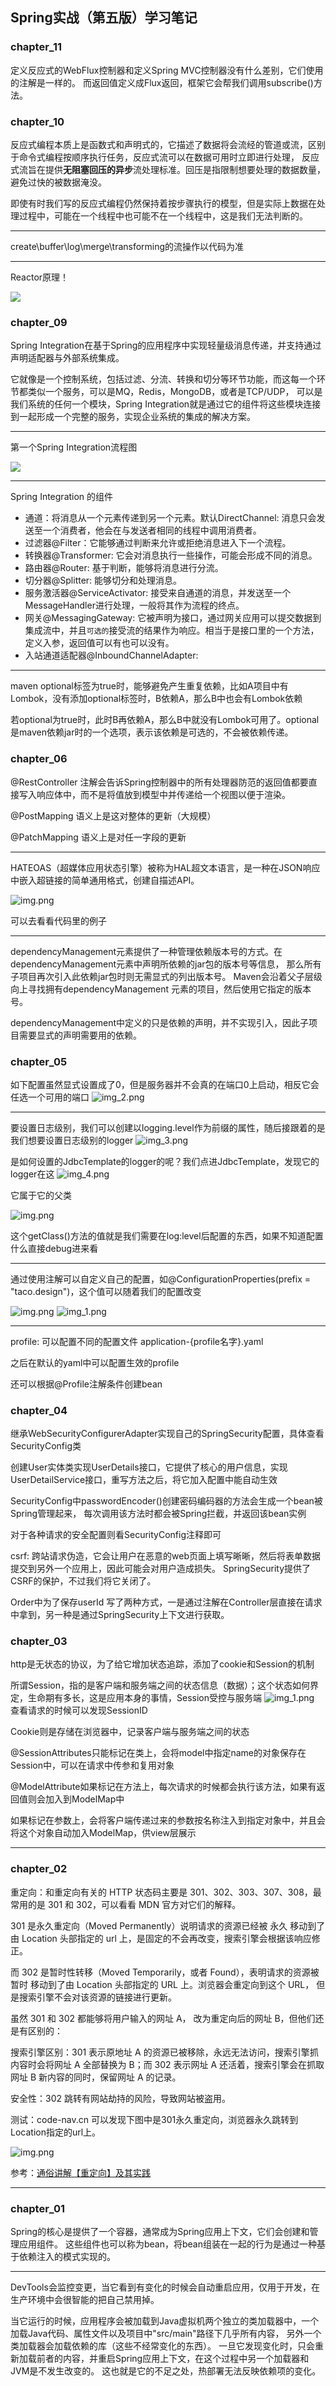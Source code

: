 ## Spring实战（第五版）学习笔记

### chapter_11

定义反应式的WebFlux控制器和定义Spring MVC控制器没有什么差别，它们使用的注解是一样的。
而返回值定义成Flux返回，框架它会帮我们调用subscribe()方法。

### chapter_10

反应式编程本质上是函数式和声明式的，它描述了数据将会流经的管道或流，区别于命令式编程按顺序执行任务，反应式流可以在数据可用时立即进行处理，
反应式流旨在提供**无阻塞回压的异步**流处理标准。回压是指限制想要处理的数据数量，避免过快的被数据淹没。

即使有时我们写的反应式编程仍然保持着按步骤执行的模型，但是实际上数据在处理过程中，可能在一个线程中也可能不在一个线程中，这是我们无法判断的。

---
create\buffer\log\merge\transforming的流操作以代码为准

---

Reactor原理！

![](images/chapter_10_reactor原理.png)
### chapter_09

Spring Integration在基于Spring的应用程序中实现轻量级消息传递，并支持通过声明适配器与外部系统集成。

它就像是一个控制系统，包括过滤、分流、转换和切分等环节功能，而这每一个环节都类似一个服务，可以是MQ，Redis，MongoDB，或者是TCP/UDP，
可以是我们系统的任何一个模块，Spring Integration就是通过它的组件将这些模块连接到一起形成一个完整的服务，实现企业系统的集成的解决方案。

---

第一个Spring Integration流程图

![](images/chapter9/chapter09-1.png)

---

Spring Integration 的组件

- 通道：将消息从一个元素传递到另一个元素。默认DirectChannel: 消息只会发送至一个消费者，他会在与发送者相同的线程中调用消费者。
- 过滤器@Filter：它能够通过判断来允许或拒绝消息进入下一个流程。
- 转换器@Transformer: 它会对消息执行一些操作，可能会形成不同的消息。
- 路由器@Router: 基于判断，能够将消息进行分流。
- 切分器@Splitter: 能够切分和处理消息。
- 服务激活器@ServiceActivator: 接受来自通道的消息，并发送至一个MessageHandler进行处理，一般将其作为流程的终点。
- 网关@MessagingGateway: 它被声明为接口，通过网关应用可以提交数据到集成流中，并且`可选的`接受流的结果作为响应。相当于是接口里的一个方法，定义入参，返回值可以有也可以没有。
- 入站通道适配器@InboundChannelAdapter: 

---

maven optional标签为true时，能够避免产生重复依赖，比如A项目中有Lombok，没有添加optional标签时，B依赖A，那么B中也会有Lombok依赖

若optional为true时，此时B再依赖A，那么B中就没有Lombok可用了。optional是maven依赖jar时的一个选项，表示该依赖是可选的，不会被依赖传递。

### chapter_06

@RestController 注解会告诉Spring控制器中的所有处理器防范的返回值都要直接写入响应体中，而不是将值放到模型中并传递给一个视图以便于渲染。

@PostMapping 语义上是这对整体的更新（大规模）

@PatchMapping 语义上是对任一字段的更新

---

HATEOAS（超媒体应用状态引擎）被称为HAL超文本语言，是一种在JSON响应中嵌入超链接的简单通用格式，创建自描述API。

![img.png](images/chapter6/img.png)

可以去看看代码里的例子

---

dependencyManagement元素提供了一种管理依赖版本号的方式。在dependencyManagement元素中声明所依赖的jar包的版本号等信息，
那么所有子项目再次引入此依赖jar包时则无需显式的列出版本号。
Maven会沿着父子层级向上寻找拥有dependencyManagement 元素的项目，然后使用它指定的版本号。

dependencyManagement中定义的只是依赖的声明，并不实现引入，因此子项目需要显式的声明需要用的依赖。

### chapter_05
如下配置虽然显式设置成了0，但是服务器并不会真的在端口0上启动，相反它会任选一个可用的端口
![img_2.png](images/img_2.png)

---

要设置日志级别，我们可以创建以logging.level作为前缀的属性，随后接跟着的是我们想要设置日志级别的logger
![img_3.png](images/img_3.png)

是如何设置的JdbcTemplate的logger的呢？我们点进JdbcTemplate，发现它的logger在这
![img_4.png](images/img_4.png)

它属于它的父类

![img.png](images/img_5.png)

这个getClass()方法的值就是我们需要在log:level后配置的东西，如果不知道配置什么直接debug进来看

---

通过使用注解可以自定义自己的配置，如@ConfigurationProperties(prefix = "taco.design")，这个值可以随着我们的配置改变

![img.png](images/img_6.png)
![img_1.png](images/img_7.png)

---

profile: 可以配置不同的配置文件 application-{profile名字}.yaml

之后在默认的yaml中可以配置生效的profile

还可以根据@Profile注解条件创建bean

### chapter_04

继承WebSecurityConfigurerAdapter实现自己的SpringSecurity配置，具体查看SecurityConfig类

创建User实体类实现UserDetails接口，它提供了核心的用户信息，实现UserDetailService接口，重写方法之后，将它加入配置中能自动生效

SecurityConfig中passwordEncoder()创建密码编码器的方法会生成一个bean被Spring管理起来，
每次调用该方法时都会被Spring拦截，并返回该bean实例

对于各种请求的安全配置则看SecurityConfig注释即可

csrf: 跨站请求伪造，它会让用户在恶意的web页面上填写晰晰，然后将表单数据提交到另外一个应用上，因此可能会对用户造成损失。
SpringSecurity提供了CSRF的保护，不过我们将它关闭了。

Order中为了保存userId 写了两种方式，一是通过注解在Controller层直接在请求中拿到，另一种是通过SpringSecurity上下文进行获取。

### chapter_03

http是无状态的协议，为了给它增加状态追踪，添加了cookie和Session的机制

所谓Session，指的是客户端和服务端之间的状态信息（数据）；这个状态如何界定，生命期有多长，这是应用本身的事情，Session受控与服务端
![img_1.png](images/img_1.png)
查看请求的时候可以发现SessionID

Cookie则是存储在浏览器中，记录客户端与服务端之间的状态

@SessionAttributes只能标记在类上，会将model中指定name的对象保存在Session中，可以在请求中传参和复用对象

@ModelAttribute如果标记在方法上，每次请求的时候都会执行该方法，如果有返回值则会加入到ModelMap中

如果标记在参数上，会将客户端传递过来的参数按名称注入到指定对象中，并且会将这个对象自动加入ModelMap，供view层展示

---

### chapter_02

重定向：和重定向有关的 HTTP 状态码主要是 301、302、303、307、308，最常用的是 301 和 302，可以看看 MDN 官方对它们的解释。

301 是永久重定向（Moved Permanently）说明请求的资源已经被 永久 移动到了由 Location 头部指定的 url 上，是固定的不会再改变，搜索引擎会根据该响应修正。

而 302 是暂时性转移（Moved Temporarily，或者 Found），表明请求的资源被 暂时 移动到了由 Location 头部指定的 URL 上。浏览器会重定向到这个 URL， 但是搜索引擎不会对该资源的链接进行更新。

虽然 301 和 302 都能够将用户输入的网址 A， 改为重定向后的网址 B，但他们还是有区别的：

搜索引擎区别：301 表示原地址 A 的资源已被移除，永远无法访问，搜索引擎抓内容时会将网址 A 全部替换为 B；而 302 表示网址 A 还活着，搜索引擎会在抓取网址 B 新内容的同时，保留网址 A 的记录。

安全性：302 跳转有网站劫持的风险，导致网站被盗用。

测试：code-nav.cn 可以发现下图中是301永久重定向，浏览器永久跳转到Location指定的url上。

![img.png](images/img.png)

参考：[通俗讲解【重定向】及其实践](https://zhuanlan.zhihu.com/p/367927954)

---

### chapter_01

Spring的核心是提供了一个容器，通常成为Spring应用上下文，它们会创建和管理应用组件。 
这些组件也可以称为bean，将bean组装在一起的行为是通过一种基于依赖注入的模式实现的。

---

DevTools会监控变更，当它看到有变化的时候会自动重启应用，仅用于开发，在生产环境中会很智能的把自己禁用掉。

当它运行的时候，应用程序会被加载到Java虚拟机两个独立的类加载器中，一个加载Java代码、属性文件以及项目中"src/main"路径下几乎所有内容，
另外一个类加载器会加载依赖的库（这些不经常变化的东西）。
一旦它发现变化时，只会重新加载前者的内容，并重启Spring应用上下文，在这个过程中另一个加载器和JVM是不发生改变的。
这也就是它的不足之处，热部署无法反映依赖项的变化。